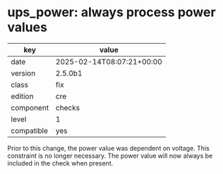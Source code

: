 [//]: # (werk v2)
# ups_power: always process power values

key        | value
---------- | ---
date       | 2025-02-14T08:07:21+00:00
version    | 2.5.0b1
class      | fix
edition    | cre
component  | checks
level      | 1
compatible | yes

Prior to this change, the power value was dependent on voltage. This constraint is no longer
necessary. The power value will now always be included in the check when present.
